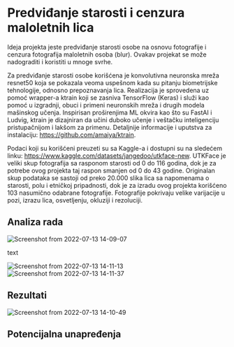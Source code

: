 # Predviđanje starosti i cenzura maloletnih lica

Ideja projekta jeste predviđanje starosti osobe na osnovu fotografije i cenzura fotografija maloletnih osoba (blur). Ovakav projekat se može nadograditi i koristiti u mnoge svrhe.

Za predviđanje starosti osobe korišćena je konvolutivna neuronska mreža resnet50 koja se pokazala veoma uspešnom kada su pitanju biometrijske tehnologije, odnosno prepoznavanja lica. Realizacija je sprovedena uz pomoć wrapper-a ktrain koji se zasniva TensorFlow (Keras) i služi kao pomoć u izgradnji, obuci i primeni neuronskih mreža i drugih modela mašinskog učenja. Inspirisan proširenjima ML okvira kao što su FastAI i Ludvig, ktrain je dizajniran da učini duboko učenje i veštačku inteligenciju pristupačnijom i lakšom za primenu. Detaljnije informacije i uputstva za instalaciju: https://github.com/amaiya/ktrain.

Podaci koji su korišćeni preuzeti su sa Kaggle-a i dostupni su na sledećem linku: https://www.kaggle.com/datasets/jangedoo/utkface-new. UTKFace je veliki skup fotografija sa rasponom starosti od 0 do 116 godina, dok je za potrebe ovog projekta taj raspon smanjen od 0 do 43 godine. Originalan skup podataka se sastoji od preko 20.000 slika lica sa napomenama o starosti, polu i etničkoj pripadnosti, dok je za izradu ovog projekta korišćeno 103 nasumično odabrane fotografije. Fotografije pokrivaju velike varijacije u pozi, izrazu lica, osvetljenju, okluziji i rezoluciji.

## Analiza rada

![Screenshot from 2022-07-13 14-09-07](https://user-images.githubusercontent.com/46380340/178732482-28c58fd5-3d36-4251-8eaa-2973d731b6eb.png)

text 

![Screenshot from 2022-07-13 14-11-13](https://user-images.githubusercontent.com/46380340/178732490-675c601a-eae4-4cd4-8760-eefe15890ee7.png)
![Screenshot from 2022-07-13 14-11-37](https://user-images.githubusercontent.com/46380340/178732505-212e3f49-7261-4389-bb08-621bdf05e5a5.png)

## Rezultati

![Screenshot from 2022-07-13 14-10-49](https://user-images.githubusercontent.com/46380340/178732460-659f2b86-6bc7-4214-aa99-d6452239a906.png)

## Potencijalna unapređenja
